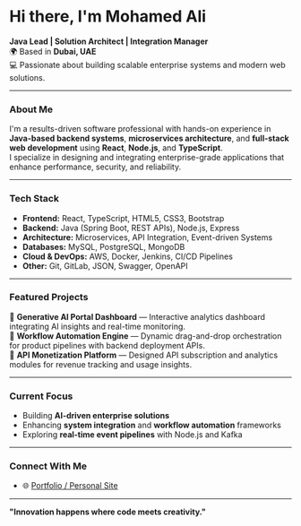 # Hi there, I'm Mohamed Ali  

**Java Lead | Solution Architect | Integration Manager**  
🌍 Based in **Dubai, UAE**  
💻 Passionate about building scalable enterprise systems and modern web solutions.

---

### About Me
I'm a results-driven software professional with hands-on experience in **Java-based backend systems**, **microservices architecture**, and **full-stack web development** using **React**, **Node.js**, and **TypeScript**.  
I specialize in designing and integrating enterprise-grade applications that enhance performance, security, and reliability.

---

### Tech Stack
- **Frontend:** React, TypeScript, HTML5, CSS3, Bootstrap  
- **Backend:** Java (Spring Boot, REST APIs), Node.js, Express  
- **Architecture:** Microservices, API Integration, Event-driven Systems  
- **Databases:** MySQL, PostgreSQL, MongoDB  
- **Cloud & DevOps:** AWS, Docker, Jenkins, CI/CD Pipelines  
- **Other:** Git, GitLab, JSON, Swagger, OpenAPI  

---

### Featured Projects
🔹 **Generative AI Portal Dashboard** — Interactive analytics dashboard integrating AI insights and real-time monitoring.  
🔹 **Workflow Automation Engine** — Dynamic drag-and-drop orchestration for product pipelines with backend deployment APIs.  
🔹 **API Monetization Platform** — Designed API subscription and analytics modules for revenue tracking and usage insights.  

---

### Current Focus
- Building **AI-driven enterprise solutions**  
- Enhancing **system integration** and **workflow automation** frameworks  
- Exploring **real-time event pipelines** with Node.js and Kafka  

---

### Connect With Me
- 🌐 [Portfolio / Personal Site](https://github.com/mohamed505454)  

---

**"Innovation happens where code meets creativity."**  

